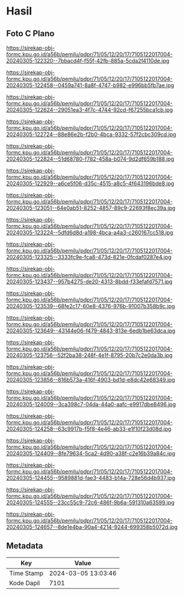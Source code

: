 # Hasil

## Foto C Plano

https://sirekap-obj-formc.kpu.go.id/a56b/pemilu/pdpr/71/05/12/20/17/7105122017004-20240305-122320--7bbacd4f-f55f-42fb-885a-5cda2f4110de.jpg

https://sirekap-obj-formc.kpu.go.id/a56b/pemilu/pdpr/71/05/12/20/17/7105122017004-20240305-122458--0459a741-8a8f-4747-b982-e996bb5fb7ae.jpg

https://sirekap-obj-formc.kpu.go.id/a56b/pemilu/pdpr/71/05/12/20/17/7105122017004-20240305-122624--29051ea3-4f7c-4744-92cd-f67255bca1cb.jpg

https://sirekap-obj-formc.kpu.go.id/a56b/pemilu/pdpr/71/05/12/20/17/7105122017004-20240305-122724--88e86e2b-f2b0-4bca-9332-57f2cbc309cd.jpg

https://sirekap-obj-formc.kpu.go.id/a56b/pemilu/pdpr/71/05/12/20/17/7105122017004-20240305-122824--51d68780-f782-458a-b074-9d2df659b188.jpg

https://sirekap-obj-formc.kpu.go.id/a56b/pemilu/pdpr/71/05/12/20/17/7105122017004-20240305-122929--a6ce5f06-d35c-4515-a8c5-4f643196bde8.jpg

https://sirekap-obj-formc.kpu.go.id/a56b/pemilu/pdpr/71/05/12/20/17/7105122017004-20240305-123051--64e0ab51-8252-4857-89c9-22693f8ec39a.jpg

https://sirekap-obj-formc.kpu.go.id/a56b/pemilu/pdpr/71/05/12/20/17/7105122017004-20240305-123224--5dfd6d8d-a198-4bca-a4a3-c260167cc518.jpg

https://sirekap-obj-formc.kpu.go.id/a56b/pemilu/pdpr/71/05/12/20/17/7105122017004-20240305-123325--3333fc9e-fca8-473d-821e-0fcdaf0287e4.jpg

https://sirekap-obj-formc.kpu.go.id/a56b/pemilu/pdpr/71/05/12/20/17/7105122017004-20240305-123437--957b4275-de20-4313-8bdd-f33efafd7571.jpg

https://sirekap-obj-formc.kpu.go.id/a56b/pemilu/pdpr/71/05/12/20/17/7105122017004-20240305-123539--68fe2c17-60e8-4376-976b-91007b358b9c.jpg

https://sirekap-obj-formc.kpu.go.id/a56b/pemilu/pdpr/71/05/12/20/17/7105122017004-20240305-123649--43144e06-f479-4843-813e-6edb1be63dca.jpg

https://sirekap-obj-formc.kpu.go.id/a56b/pemilu/pdpr/71/05/12/20/17/7105122017004-20240305-123756--52f2ba38-248f-4e1f-8795-20b7c2e0da3b.jpg

https://sirekap-obj-formc.kpu.go.id/a56b/pemilu/pdpr/71/05/12/20/17/7105122017004-20240305-123856--816b573a-416f-4903-bd1d-e8dc42e68349.jpg

https://sirekap-obj-formc.kpu.go.id/a56b/pemilu/pdpr/71/05/12/20/17/7105122017004-20240305-124009--3ca398c7-04da-44a0-aafc-e9917dbe8496.jpg

https://sirekap-obj-formc.kpu.go.id/a56b/pemilu/pdpr/71/05/12/20/17/7105122017004-20240305-124258--63c9917b-f5f8-4e46-ab33-e1f10f23d08d.jpg

https://sirekap-obj-formc.kpu.go.id/a56b/pemilu/pdpr/71/05/12/20/17/7105122017004-20240305-124409--8fe79634-5ca2-4d90-a38f-c2e16b39a84c.jpg

https://sirekap-obj-formc.kpu.go.id/a56b/pemilu/pdpr/71/05/12/20/17/7105122017004-20240305-124455--9589881d-fae3-4483-b14a-728e56d4b937.jpg

https://sirekap-obj-formc.kpu.go.id/a56b/pemilu/pdpr/71/05/12/20/17/7105122017004-20240305-124555--23cc55c9-72c6-486f-9b6a-591310a63599.jpg

https://sirekap-obj-formc.kpu.go.id/a56b/pemilu/pdpr/71/05/12/20/17/7105122017004-20240305-124657--8de1e4ba-90a4-4214-9244-699358b5072d.jpg


## Metadata

| Key        | Value               |
| ---------- | ------------------- |
| Time Stamp | 2024-03-05 13:03:46 |
| Kode Dapil | 7101                |



